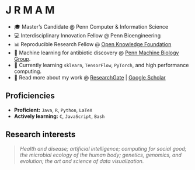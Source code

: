 # J R M A M
* :mortar_board: Master’s Candidate @ Penn Computer & Information Science
* :computer: Interdisciplinary Innovation Fellow @ Penn Bioengineering
* :bar_chart: Reproducible Research Fellow @ [Open Knowledge Foundation](https://okfn.org)
* :pill: Machine learning for antibiotic discovery @ [Penn Machine Biology Group](https://delafuentelab.seas.upenn.edu).
* 🌱 Currently learning ```sklearn```, ```TensorFlow```, ```PyTorch```, and high performance computing.
* :book: Read more about my work @ [ResearchGate](https://www.researchgate.net/profile/Jacqueline_Maasch) | [Google Scholar](https://scholar.google.com/citations?user=5l9n9J8AAAAJ&hl=en&oi=ao)

## Proficiencies
* **Proficient:** ```Java```, ```R```, ```Python```, ```LaTeX```
* **Actively learning:** ```C```, ```JavaScript```, ```Bash```

## Research interests
>*Health and disease; artificial intelligence; computing for social good; the microbial ecology of the human body; genetics, genomics, and evolution; the art and science of data visualization.*
